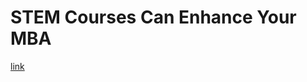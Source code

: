 # STEM Courses Can Enhance Your MBA

[link](https://www.usnews.com/education/best-graduate-schools/top-business-schools/articles/2019-03-21/how-stem-courses-can-enhance-your-mba)

